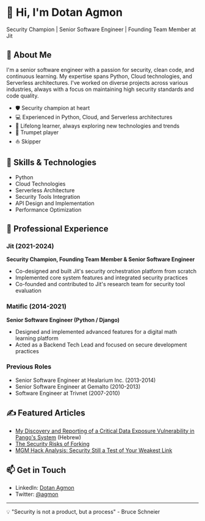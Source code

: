 # 👋 Hi, I'm Dotan Agmon

Security Champion | Senior Software Engineer | Founding Team Member at Jit

## 🚀 About Me

I'm a senior software engineer with a passion for security, clean code, and continuous learning. My expertise spans Python, Cloud technologies, and Serverless architectures. I've worked on diverse projects across various industries, always with a focus on maintaining high security standards and code quality.

- 🛡️ Security champion at heart
- 💻 Experienced in Python, Cloud, and Serverless architectures
- 🌱 Lifelong learner, always exploring new technologies and trends
- 🎺 Trumpet player
- ⛵ Skipper

## 🔧 Skills & Technologies

- Python
- Cloud Technologies
- Serverless Architecture
- Security Tools Integration
- API Design and Implementation
- Performance Optimization

## 🏢 Professional Experience

### Jit (2021-2024)
**Security Champion, Founding Team Member & Senior Software Engineer**
- Co-designed and built Jit's security orchestration platform from scratch
- Implemented core system features and integrated security practices
- Co-founded and contributed to Jit's research team for security tool evaluation

### Matific (2014-2021)
**Senior Software Engineer (Python / Django)**
- Designed and implemented advanced features for a digital math learning platform
- Acted as a Backend Tech Lead and focused on secure development practices

### Previous Roles
- Senior Software Engineer at Healarium Inc. (2013-2014)
- Senior Software Engineer at Gemalto (2010-2013)
- Software Engineer at Trivnet (2007-2010)

## ✍️ Featured Articles

- [My Discovery and Reporting of a Critical Data Exposure Vulnerability in Pango's System](https://drive.google.com/file/d/1VA_0Ua8-Q5UVv81D_jhNWcT6h77xINyS/view) (Hebrew)
- [The Security Risks of Forking](https://thenewstack.io/the-security-risks-of-forking/)
- [MGM Hack Analysis: Security Still a Test of Your Weakest Link](https://thenewstack.io/mgm-hack-analysis-security-still-a-test-of-your-weakest-link/)


## 📫 Get in Touch

- LinkedIn: [Dotan Agmon](https://www.linkedin.com/in/dotanagmon)
- Twitter: [@agmon](https://twitter.com/agmon)

---

💡 "Security is not a product, but a process" - Bruce Schneier
